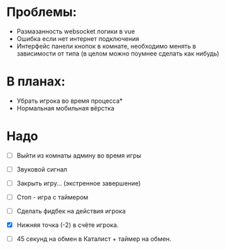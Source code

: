 # Проблемы:
 - Размазанность websocket логики в vue 
 - Ошибка если нет интернет подключения
 - Интерфейс панели кнопок в комнате, необходимо менять в зависимости от типа (в целом можно поумнее сделать как нибудь)
# В планах:
 - Убрать игрока во время процесса*
 - Нормальная мобильная вёрстка

# Надо
- [ ] Выйти из комнаты админу во время игры

- [ ] Звуковой сигнал

- [ ] Закрыть игру… (экстренное завершение)

- [ ] Cтоп - игра с таймером

- [ ] Cделать фидбек на действия игрока

- [x] Нижняя точка (-2) в счёте игрока.

- [ ] 45 cекунд на обмен в Каталист + таймер на обмен.